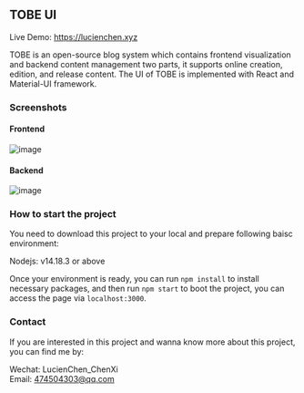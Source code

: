 ## TOBE UI

Live Demo: https://lucienchen.xyz

TOBE is an open-source blog system which contains frontend visualization and backend content management two parts, it supports online creation, edition, and release content. The UI of TOBE is implemented with React and Material-UI framework.

### Screenshots

#### Frontend
![image](https://user-images.githubusercontent.com/76718533/231990968-879ef602-90b1-42a7-95e2-6ba52fa3e559.png)

#### Backend
![image](https://user-images.githubusercontent.com/76718533/231991184-ad5bb317-6422-4526-aee4-56427c9656db.png)


### How to start the project

You need to download this project to your local and prepare following baisc environment:

Nodejs: v14.18.3 or above

Once your environment is ready, you can run `npm install` to install necessary packages, and then run `npm start` to boot the project, you can access the page via `localhost:3000`.

### Contact

If you are interested in this project and wanna know more about this project, you can find me by:

Wechat: LucienChen_ChenXi  
Email: 474504303@qq.com  
